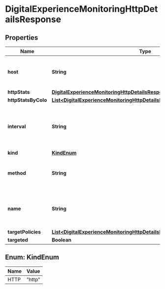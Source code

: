 

# DigitalExperienceMonitoringHttpDetailsResponse


## Properties

| Name | Type | Description | Notes |
|------------ | ------------- | ------------- | -------------|
|**host** | **String** | The url of the HTTP synthetic application test |  [optional] |
|**httpStats** | [**DigitalExperienceMonitoringHttpDetailsResponseHttpStats**](DigitalExperienceMonitoringHttpDetailsResponseHttpStats.md) |  |  [optional] |
|**httpStatsByColo** | [**List&lt;DigitalExperienceMonitoringHttpDetailsResponseHttpStatsByColoInner&gt;**](DigitalExperienceMonitoringHttpDetailsResponseHttpStatsByColoInner.md) |  |  [optional] |
|**interval** | **String** | The interval at which the HTTP synthetic application test is set to run. |  [optional] |
|**kind** | [**KindEnum**](#KindEnum) |  |  [optional] |
|**method** | **String** | The HTTP method to use when running the test |  [optional] |
|**name** | **String** | The name of the HTTP synthetic application test |  [optional] |
|**targetPolicies** | [**List&lt;DigitalExperienceMonitoringHttpDetailsResponseTargetPoliciesInner&gt;**](DigitalExperienceMonitoringHttpDetailsResponseTargetPoliciesInner.md) |  |  [optional] |
|**targeted** | **Boolean** |  |  [optional] |



## Enum: KindEnum

| Name | Value |
|---- | -----|
| HTTP | &quot;http&quot; |



